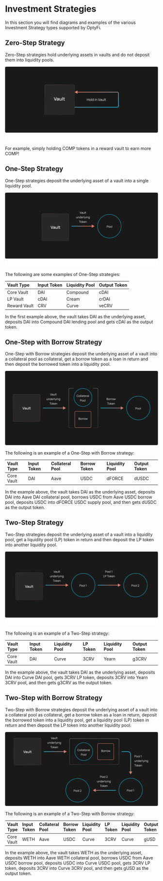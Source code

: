 # Investment Strategies

In this section you will find diagrams and examples of the various Investment Strategy types supported by OptyFi.

## Zero-Step Strategy

Zero-Step strategies hold underlying assets in vaults and do not deposit them into liquidity pools.

![A Zero-Step Strategy.](../../../.gitbook/assets/zero-step-strategy-1.svg)

For example, simply holding COMP tokens in a reward vault to earn more COMP!

## One-Step Strategy

One-Step strategies deposit the underlying asset of a vault into a single liquidity pool.

![A One-Step Strategy.](../../../.gitbook/assets/one-step-strategy-1.svg)

The following are some examples of One-Step strategies:

| Vault Type | Input Token | Liquidity Pool | Output Token |
| :--- | :--- | :--- | :--- |
| Core Vault | DAI | Compound | cDAI |
| LP Vault | cDAI | Cream | crDAI |
| Reward Vault | CRV | Curve | veCRV |

In the first example above, the vault takes DAI as the underlying asset, deposits DAI into Compound DAI lending pool and gets cDAI as the output token.

## One-Step with Borrow Strategy

One-Step with Borrow strategies deposit the underlying asset of a vault into a collateral pool as collateral, get a borrow token as a loan in return and then deposit the borrowed token into a liquidity pool.

![A One-Step with Borrow Strategy.](../../../.gitbook/assets/one-step-strategy-with-borrow-1.svg)

The following is an example of a One-Step with Borrow strategy:

| Vault Type | Input Token | Collateral Pool | Borrow Token | Liquidity Pool | Output Token |
| :--- | :--- | :--- | :--- | :--- | :--- |
| Core Vault | DAI | Aave | USDC | dFORCE | dUSDC |

In the example above, the vault takes DAI as the underlying asset, deposits DAI into Aave DAI collateral pool, borrows USDC from Aave USDC borrow pool, deposits USDC into dFORCE USDC supply pool, and then gets dUSDC as the output token.

## Two-Step Strategy

Two-Step strategies deposit the underlying asset of a vault into a liquidity pool, get a liquidity pool \(LP\) token in return and then deposit the LP token into another liquidity pool.

![A Two-Step Strategy.](../../../.gitbook/assets/two-step-strategy-1.svg)

The following is an example of a Two-Step strategy:

| Vault Type | Input Token | Liquidity Pool | LP Token | Liquidity Pool | Output Token |
| :--- | :--- | :--- | :--- | :--- | :--- |
| Core Vault | DAI | Curve | 3CRV | Yearn | g3CRV |

In the example above, the vault takes DAI as the underlying asset, deposits DAI into Curve DAI pool, gets 3CRV LP token, deposits 3CRV into Yearn 3CRV pool, and then gets g3CRV as the output token.

## Two-Step with Borrow Strategy

Two-Step with Borrow strategies deposit the underlying asset of a vault into a collateral pool as collateral, get a borrow token as a loan in return, deposit the borrowed token into a liquidity pool, get a liquidity pool \(LP\) token in return and then deposit the LP token into another liquidity pool.

![A Two-Step with Borrow Strategy.](../../../.gitbook/assets/two-step-strategy-with-borrow-1.svg)

The following is an example of a Two-Step with Borrow strategy:

| Vault Type | Input Token | Collateral Pool | Borrow Token | Liquidity Pool | LP Token | Liquidity Pool | Output Token |
| :--- | :--- | :--- | :--- | :--- | :--- | :--- | :--- |
| Core Vault | WETH | Aave | USDC | Curve | 3CRV | Curve | gUSD |

In the example above, the vault takes WETH as the underlying asset, deposits WETH into Aave WETH collateral pool, borrows USDC from Aave USDC borrow pool, deposits USDC into Curve USDC pool, gets 3CRV LP token, deposits 3CRV into Curve 3CRV pool, and then gets gUSD as the output token.

